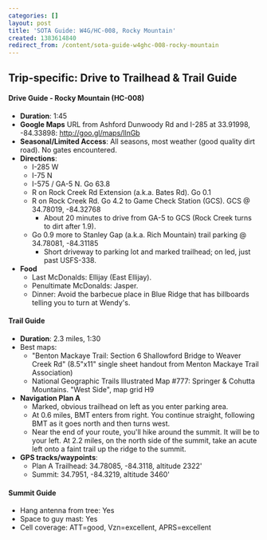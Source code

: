 ```yaml
---
categories: []
layout: post
title: 'SOTA Guide: W4G/HC-008, Rocky Mountain'
created: 1383614840
redirect_from: /content/sota-guide-w4ghc-008-rocky-mountain
---
```

Trip-specific: Drive to Trailhead & Trail Guide
--------------------------------------------------------
#### Drive Guide - Rocky Mountain (HC-008)

* **Duration**: 1:45
* **Google Maps** URL from Ashford Dunwoody Rd and I-285 at 33.91998, -84.33898: http://goo.gl/maps/llnGb
* **Seasonal/Limited Access**: All seasons, most weather (good quality dirt road).  No gates encountered.
* **Directions**:
    * I-285 W
    * I-75 N
    * I-575 / GA-5 N.  Go 63.8
    * R on Rock Creek Rd Extension (a.k.a. Bates Rd).  Go 0.1
    * R on Rock Creek Rd.  Go 4.2 to Game Check Station (GCS).  GCS @ 34.78019, -84.32768
        * About 20 minutes to drive from GA-5 to GCS (Rock Creek turns to dirt after 1.9).
    * Go 0.9 more to Stanley Gap (a.k.a. Rich Mountain) trail parking @ 34.78081, -84.31185
        * Short driveway to parking lot and marked trailhead; on led, just past USFS-338.
* **Food**
    * Last McDonalds: Ellijay (East Ellijay). 
    * Penultimate McDonalds: Jasper.
    * Dinner: Avoid the barbecue place in Blue Ridge that has billboards telling you to turn at Wendy's. 
            
#### Trail Guide

* **Duration**: 2.3 miles, 1:30
* Best maps:
    * "Benton Mackaye Trail: Section 6 Shallowford Bridge to Weaver Creek Rd" (8.5"x11" single sheet handout from Menton Mackaye Trail Association)
    * National Geographic Trails Illustrated Map #777: Springer & Cohutta Mountains.  "West Side", map grid H9
* **Navigation Plan A**
    * Marked, obvious trailhead on left as you enter parking area.
    * At 0.6 miles, BMT enters from right. You continue straight, following BMT as it goes north and then turns west.
    * Near the end of your route, you'll hike around the summit.  It will be to your left.  At 2.2 miles, on the north side of the summit, take an acute left onto a faint trail up the ridge to the summit.
* **GPS tracks/waypoints**:
    * Plan A Trailhead: 34.78085, -84.3118, altitude 2322'
    * Summit: 34.7951, -84.3219, altitude 3460'

#### Summit Guide

* Hang antenna from tree: Yes
* Space to guy mast: Yes
* Cell coverage: ATT=good, Vzn=excellent, APRS=excellent
